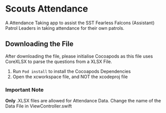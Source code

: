 # Scouts Attendance

A Attendance Taking app to assist the SST Fearless Falcons (Assistant) Patrol Leaders in taking attendance for their own patrols.

## Downloading the File

After downloading the file, please initialise Cocoapods as this file uses CoreXLSX to parse the questions from a XLSX File. 
1. Run ```Pod install``` to install the Cocoapods Dependencies 
2. Open the xcworkspace file, and NOT the xcodeproj file

### Important Note
**Only** .XLSX files are allowed for Attendance Data. Change the name of the Data File in ViewController.swift
